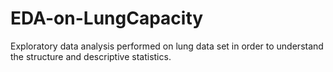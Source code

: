 # EDA-on-LungCapacity
Exploratory data analysis performed on lung data set in order to understand the structure and descriptive statistics.  
